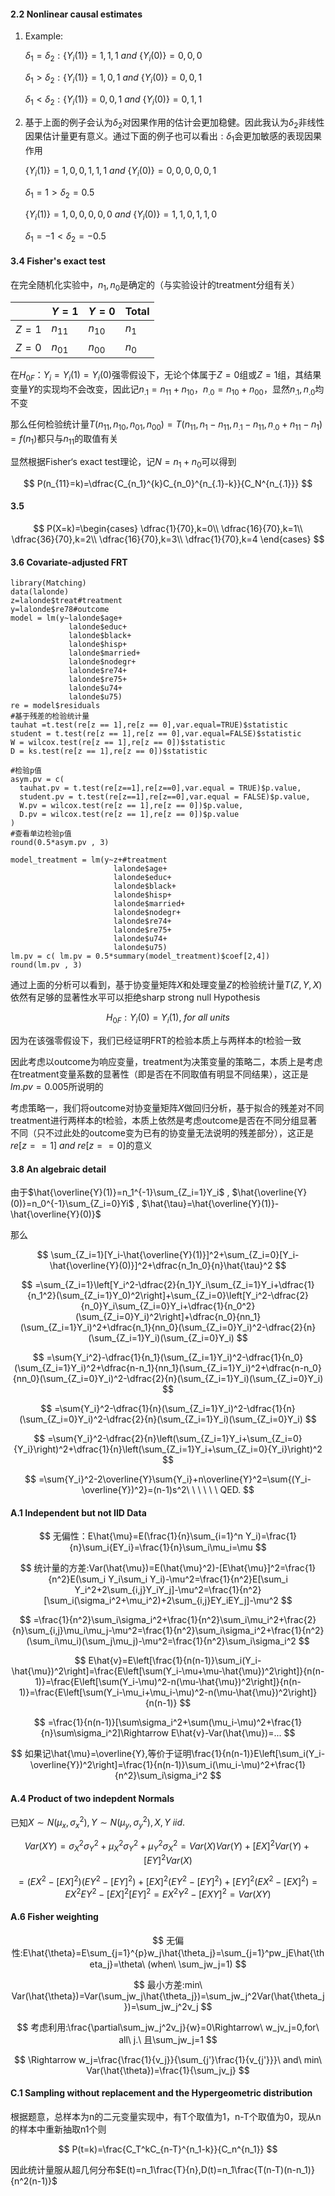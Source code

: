 #### 2.2 Nonlinear causal estimates

1.  Example:

    $\delta_1=\delta_2:\{Y_i(1)\}=1,1,1\ and\ \{Y_i(0)\}=0,0,0$

    $\delta_1>\delta_2:\{Y_i(1)\}=1,0,1\ and\ \{Y_i(0)\}=0,0,1$

    $\delta_1<\delta_2:\{Y_i(1)\}=0,0,1\ and\ \{Y_i(0)\}=0,1,1$

2.  基于上面的例子会认为$\delta_2$对因果作用的估计会更加稳健。因此我认为$\delta_2$非线性因果估计量更有意义。通过下面的例子也可以看出$:\delta_1$会更加敏感的表现因果作用

    $\{Y_i(1)\}=1,0,0,1,1,1\ and\ \{Y_i(0)\}=0,0,0,0,0,1$

    $\delta_1=1>\delta_2=0.5$

    $\{Y_i(1)\}=1,0,0,0,0,0\ and\ \{Y_i(0)\}=1,1,0,1,1,0$

    $\delta_1=-1<\delta_2=-0.5$

#### 3.4 Fisher's exact test

在完全随机化实验中，$n_1,n_0$是确定的（与实验设计的treatment分组有关）

|       | $Y=1$    | $Y=0$    | Total |
|-------|----------|----------|-------|
| $Z=1$ | $n_{11}$ | $n_{10}$ | $n_1$ |
| $Z=0$ | $n_{01}$ | $n_{00}$ | $n_0$ |

在$H_{0F}：Y_i=Y_i(1)=Y_i(0)$强零假设下，无论个体属于$Z=0$组或$Z=1$组，其结果变量$Y$的实现均不会改变，因此记$n_{.1}=n_{11}+n_{10}，n_{.0}=n_{10}+n_{00}$，显然$n_{.1},n_{.0}$均不变

那么任何检验统计量$T(n_{11},n_{10},n_{01},n_{00})=T(n_{11},n_1-n_{11},n_{.1}-n_{11},n_{.0}+n_{11}-n_1)=f(n_1)$都只与$n_{11}$的取值有关

显然根据Fisher‘s exact test理论，记$N=n_1+n_0$可以得到

$$
P(n_{11}=k)=\dfrac{C_{n_1}^{k}C_{n_0}^{n_{.1}-k}}{C_N^{n_{.1}}}
$$

#### 3.5

$$
P(X=k)=\begin{cases}
\dfrac{1}{70},k=0\\
\dfrac{16}{70},k=1\\
\dfrac{36}{70},k=2\\
\dfrac{16}{70},k=3\\
\dfrac{1}{70},k=4
\end{cases}
$$

#### 3.6 Covariate-adjusted FRT

```{r}
library(Matching)
data(lalonde)
z=lalonde$treat#treatment
y=lalonde$re78#outcome
model = lm(y~lalonde$age+
             lalonde$educ+
             lalonde$black+
             lalonde$hisp+
             lalonde$married+
             lalonde$nodegr+
             lalonde$re74+
             lalonde$re75+
             lalonde$u74+
             lalonde$u75)
re = model$residuals
#基于残差的检验统计量
tauhat =t.test(re[z == 1],re[z == 0],var.equal=TRUE)$statistic
student = t.test(re[z == 1],re[z == 0],var.equal=FALSE)$statistic
W = wilcox.test(re[z == 1],re[z == 0])$statistic
D = ks.test(re[z == 1],re[z == 0])$statistic
```

```{r}
#检验p值
asym.pv = c(
  tauhat.pv = t.test(re[z==1],re[z==0],var.equal = TRUE)$p.value,
  student.pv = t.test(re[z==1],re[z==0],var.equal = FALSE)$p.value,
  W.pv = wilcox.test(re[z == 1],re[z == 0])$p.value,
  D.pv = wilcox.test(re[z == 1],re[z == 0])$p.value
)
#查看单边检验p值
round(0.5*asym.pv , 3)
```

```{r}
model_treatment = lm(y~z+#treatment
                       lalonde$age+
                       lalonde$educ+
                       lalonde$black+
                       lalonde$hisp+
                       lalonde$married+
                       lalonde$nodegr+
                       lalonde$re74+
                       lalonde$re75+
                       lalonde$u74+
                       lalonde$u75)
lm.pv = c( lm.pv = 0.5*summary(model_treatment)$coef[2,4])
round(lm.pv , 3)
```

通过上面的分析可以看到，基于协变量矩阵$X$和处理变量$Z$的检验统计量$T(Z,Y,X)$依然有足够的显著性水平可以拒绝sharp strong null Hypothesis

$$
H_{0F}:Y_i(0)=Y_i(1),\ for\ all\ units
$$

因为在该强零假设下，我们已经证明FRT的检验本质上与两样本的t检验一致

因此考虑以outcome为响应变量，treatment为决策变量的策略二，本质上是考虑在treatment变量系数的显著性（即是否在不同取值有明显不同结果），这正是$lm.pv=0.005$所说明的

考虑策略一，我们将outcome对协变量矩阵$X$做回归分析，基于拟合的残差对不同treatment进行两样本的t检验，本质上依然是考虑outcome是否在不同分组显著不同（只不过此处的outcome变为已有的协变量无法说明的残差部分），这正是$re[z==1]\ and\ re[z==0]$的意义

#### 3.8 An algebraic detail

由于$\hat{\overline{Y}(1)}=n_1^{-1}\sum_{Z_i=1}Y_i$ , $\hat{\overline{Y}(0)}=n_0^{-1}\sum_{Z_i=0}Yi$ , $\hat{\tau}=\hat{\overline{Y}(1)}-\hat{\overline{Y}(0)}$

那么

$$
\sum_{Z_i=1}[Y_i-\hat{\overline{Y}(1)}]^2+\sum_{Z_i=0}[Y_i-\hat{\overline{Y}(0)}]^2+\dfrac{n_1n_0}{n}\hat{\tau}^2
$$

$$
=\sum_{Z_i=1}\left[Y_i^2-\dfrac{2}{n_1}Y_i\sum_{Z_i=1}Y_i+\dfrac{1}{n_1^2}(\sum_{Z_i=1}Y_0)^2\right]+\sum_{Z_i=0}\left[Y_i^2-\dfrac{2}{n_0}Y_i\sum_{Z_i=0}Y_i+\dfrac{1}{n_0^2}(\sum_{Z_i=0}Y_i)^2\right]+\dfrac{n_0}{nn_1}(\sum_{Z_i=1}Y_i)^2+\dfrac{n_1}{nn_0}(\sum_{Z_i=0}Y_i)^2-\dfrac{2}{n}(\sum_{Z_i=1}Y_i)(\sum_{Z_i=0}Y_i)
$$

$$
=\sum{Y_i^2}-\dfrac{1}{n_1}(\sum_{Z_i=1}Y_i)^2-\dfrac{1}{n_0}(\sum_{Z_i=1}Y_i)^2+\dfrac{n-n_1}{nn_1}(\sum_{Z_i=1}Y_i)^2+\dfrac{n-n_0}{nn_0}(\sum_{Z_i=0}Y_i)^2-\dfrac{2}{n}(\sum_{Z_i=1}Y_i)(\sum_{Z_i=0}Y_i)
$$

$$
=\sum{Y_i}^2-\dfrac{1}{n}(\sum_{Z_i=1}Y_i)^2-\dfrac{1}{n}(\sum_{Z_i=0}Y_i)^2-\dfrac{2}{n}(\sum_{Z_i=1}Y_i)(\sum_{Z_i=0}Y_i)
$$

$$
=\sum{Y_i}^2-\dfrac{2}{n}\left(\sum_{Z_i=1}Y_i+\sum_{Z_i=0}{Y_i}\right)^2+\dfrac{1}{n}\left(\sum_{Z_i=1}Y_i+\sum_{Z_i=0}{Y_i}\right)^2
$$

$$
=\sum{Y_i}^2-2\overline{Y}\sum{Y_i}+n\overline{Y}^2=\sum{(Y_i-\overline{Y})^2}=(n-1)s^2\ \ \ \ \ \ QED.
$$

#### A.1 Independent but not IID Data

$$
无偏性：E\hat{\mu}=E(\frac{1}{n}\sum_{i=1}^n Y_i)=\frac{1}{n}\sum_i{EY_i}=\frac{1}{n}\sum_i\mu_i=\mu
$$

$$
统计量的方差:Var(\hat{\mu})=E(\hat{\mu}^2)-[E\hat{\mu}]^2=\frac{1}{n^2}E(\sum_i Y_i\sum_i Y_i)-\mu^2=\frac{1}{n^2}E[\sum_i Y_i^2+2\sum_{i,j}Y_iY_j]-\mu^2=\frac{1}{n^2}[\sum_i(\sigma_i^2+\mu_i^2)+2\sum_{i,j}EY_iEY_j]-\mu^2
$$

$$
=\frac{1}{n^2}\sum_i\sigma_i^2+\frac{1}{n^2}\sum_i\mu_i^2+\frac{2}{n}\sum_{i,j}\mu_i\mu_j-\mu^2=\frac{1}{n^2}\sum_i\sigma_i^2+\frac{1}{n^2}(\sum_i\mu_i)(\sum_j\mu_j)-\mu^2=\frac{1}{n^2}\sum_i\sigma_i^2
$$

$$
E\hat{v}=E\left[\frac{1}{n(n-1)}\sum_i(Y_i-\hat{\mu})^2\right]=\frac{E\left[\sum(Y_i-\mu+\mu-\hat{\mu})^2\right]}{n(n-1)}=\frac{E\left[\sum(Y_i-\mu)^2-n(\mu-\hat{\mu})^2\right]}{n(n-1)}=\frac{E\left[\sum(Y_i-\mu_i+\mu_i-\mu)^2-n(\mu-\hat{\mu})^2\right]}{n(n-1)}
$$

$$
=\frac{1}{n(n-1)}[\sum\sigma_i^2+\sum(\mu_i-\mu)^2+\frac{1}{n}\sum\sigma_i^2]\Rightarrow E\hat{v}-Var(\hat{\mu})=...
$$

$$
如果记\hat{\mu}=\overline{Y},等价于证明\frac{1}{n(n-1)}E\left[\sum_i(Y_i-\overline{Y})^2\right]=\frac{1}{n(n-1)}\sum_i(\mu_i-\mu)^2+\frac{1}{n^2}\sum_i\sigma_i^2
$$

#### A.4 Product of two indepdent Normals

已知$X\sim N(\mu_x,\sigma_x^2),Y\sim N(\mu_y,\sigma_y^2),X,Y\ iid.$

$$
Var(XY)=\sigma_X^2\sigma_Y^2+\mu_X^2\sigma_Y^2+\mu_Y^2\sigma_X^2=Var(X)Var(Y)+[EX]^2Var(Y)+[EY]^2Var(X)
$$

$$
=(EX^2-[EX]^2)(EY^2-[EY]^2)+[EX]^2(EY^2-[EY]^2)+[EY]^2(EX^2-[EX]^2)=EX^2EY^2-[EX]^2[EY]^2=EX^2Y^2-[EXY]^2=Var(XY)
$$

#### A.6 Fisher weighting

$$
无偏性:E\hat{\theta}=E\sum_{j=1}^{p}w_j\hat{\theta_j}=\sum_{j=1}^pw_jE\hat{\theta_j}=\theta\ (when\ \sum_jw_j=1)
$$

$$
最小方差:min\ Var(\hat{\theta})=Var(\sum_jw_j\hat{\theta_j})=\sum_jw_j^2Var(\hat{\theta_j})=\sum_jw_j^2v_j
$$

$$
考虑利用:\frac{\partial\sum_jw_j^2v_j}{w}=0\Rightarrow\ w_jv_j=0,for\ all\ j.\ 且\sum_jw_j=1
$$

$$
\Rightarrow w_j=\frac{\frac{1}{v_j}}{\sum_{j'}\frac{1}{v_{j'}}}\ and\ min\ Var(\hat{\theta})=\frac{1}{\sum_jv_j}
$$

#### C.1 Sampling without replacement and the Hypergeometric distribution

根据题意，总样本为n的二元变量实现中，有T个取值为1，n-T个取值为0，现从n的样本中重新抽取n1个则

$$
P(t=k)=\frac{C_T^kC_{n-T}^{n_1-k}}{C_n^{n_1}}
$$

因此统计量服从超几何分布$E(t)=n_1\frac{T}{n},D(t)=n_1\frac{T(n-T)(n-n_1)}{n^2(n-1)}$
